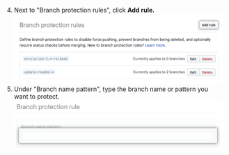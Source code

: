 4. Next to "Branch protection rules", click **Add rule.**
  ![Add branch protection rule button](/assets/images/help/branches/add-branch-protection-rule.png)
5. Under "Branch name pattern", type the branch name or pattern you want to protect.
  ![Branch rule field ](/assets/images/help/branches/specify-branch-protection-rule.png)
